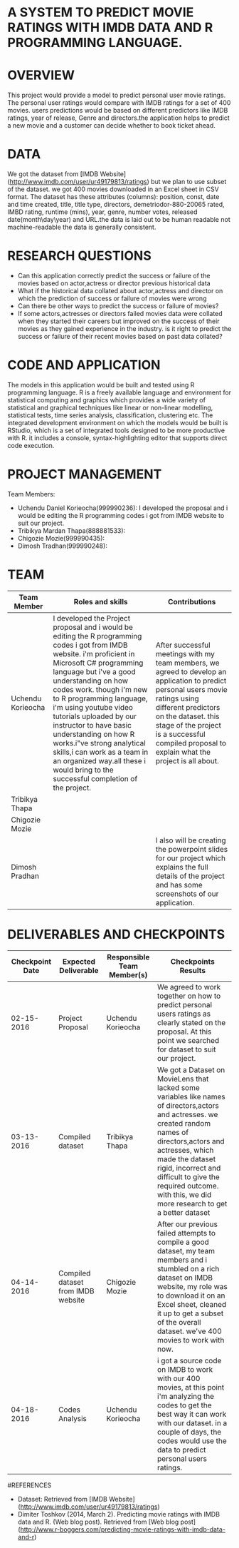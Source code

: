 # A SYSTEM TO PREDICT MOVIE RATINGS WITH IMDB DATA AND R PROGRAMMING LANGUAGE.

# OVERVIEW
This project would provide a model to predict personal user movie ratings. The personal user ratings would compare with IMDB ratings for a set of 400 movies.
users predictions would be based on different predictors like IMDB ratings, year of release, Genre and directors.the application helps to predict a new movie and a customer 
can decide whether to book ticket ahead.

# DATA
We got the dataset from [IMDB Website] (http://www.imdb.com/user/ur49179813/ratings) but we plan to use subset of the dataset. we got 400 movies downloaded in an Excel sheet in CSV format. The dataset has these attributes (columns): position, const, date and time created,
title, title type, directors, demetriodor-880-20065 rated, IMBD rating, runtime (mins), year, genre, number votes, released date(month\day\year) and URL.the data is laid out to be human readable not 
machine-readable the data is generally consistent.

# RESEARCH QUESTIONS
- Can this application correctly predict the success or failure of the movies based on actor,actress or director previous historical data
- What if the historical data collated about actor,actress and director on which the prediction of success or failure of movies were wrong
- Can there be other ways to predict the success or failure of movies?
- If some actors,actresses or directors failed movies data were collated when they started their careers but improved on the success of their
movies as they gained experience in the industry. is it right to predict the success or failure of their recent movies based on past data 
collated?

# CODE AND APPLICATION
The models in this application would be built and tested using R programming language. R is a freely available language and environment for statistical computing
and graphics which provides a wide variety of statistical and graphical techniques like linear or non-linear modelling, statistical tests, time series analysis, 
classification, clustering etc. The integrated development environment on which the models would be built is RStudio, which is a set of integrated tools designed to be more productive with R. it includes a console, 
syntax-highlighting editor that supports direct code execution. 



     
# PROJECT MANAGEMENT
Team Members:
- Uchendu Daniel Korieocha(999990236): I developed the proposal and i would be editing the R programming codes i got from IMDB website to suit our project.
- Tribikya Mardan Thapa(888881533):
- Chigozie Mozie(999990435): 
- Dimosh Tradhan(999990248): 

# TEAM
| Team Member | Roles and skills | Contributions |
| ----------- | ---------------- | ------------- |
| Uchendu Korieocha | I developed the Project proposal and i would be editing the R programming codes i got from IMDB website. i'm proficient in Microsoft C# programming language but i've a good understanding on how codes work. though i'm new to R programming language, i'm using youtube video tutorials uploaded by our instructor to have basic understanding on how R works.i"ve strong analytical skills,i can work as a team in an organized way.all these i would bring to the successful completion of the project. | After successful meetings with my team members, we agreed to develop an application to predict personal users movie ratings using different predictors on the dataset. this stage of the project is a successful compiled proposal to explain what the project is all about. | 
|Tribikya Thapa |              |    |
| Chigozie Mozie |             |    |
| Dimosh Pradhan |                   |I also will be creating the powerpoint slides for our project which explains the full details of the project and has some screenshots of our application.  |
# DELIVERABLES AND CHECKPOINTS
| Checkpoint Date | Expected Deliverable | Responsible Team Member(s) | Checkpoints Results |
| --------------- | -------------------- | -------------------------- | ------------------- |
| 02-15-2016 | Project Proposal | Uchendu Korieocha | We agreed to work together on how to predict personal users ratings as clearly stated on the proposal. At this point we searched for dataset to suit our project.   |
| 03-13-2016 | Compiled dataset | Tribikya Thapa | We got a Dataset on MovieLens that lacked some variables like names of directors,actors and actresses. we created random names of directors,actors and actresses, which made the dataset rigid, incorrect and difficult to give the required outcome. with this, we did more research to get a better dataset|
| 04-14-2016 | Compiled dataset from IMDB website | Chigozie Mozie | After our previous failed attempts to compile a good dataset, my team members and i stumbled on a rich dataset on IMDB website, my role was to download it on an Excel sheet, cleaned it up to get a subset of the overall dataset. we've 400 movies to work with now.|
| 04-18-2016 | Codes Analysis | Uchendu Korieocha | i got a source code on IMDB to work with our 400 movies, at this point i'm analyzing the codes to get the best way it can work with our dataset. in a couple of days, the codes would use the data to predict personal users ratings.|  

#REFERENCES
- Dataset: Retrieved from [IMDB Website] (http://www.imdb.com/user/ur49179813/ratings)
- Dimiter Toshkov (2014, March 2). Predicting movie ratings with IMDB data and R. (Web blog post). Retrieved from [Web blog post] (http://www.r-boggers.com/predicting-movie-ratings-with-imdb-data-and-r) 


